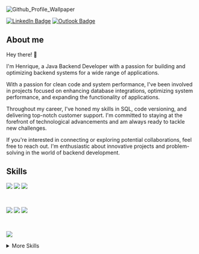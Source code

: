 ![Github_Profile_Wallpaper](https://github.com/HenriqueSaKi/HenriqueSaKi/assets/27253114/38d967de-65f0-4294-aff2-9edc2ffa9926)

[![LinkedIn Badge](https://img.shields.io/badge/LinkedIn-Profile-informational?style=flat&logo=linkedin&logoColor=white&color=0D76A8)](https://www.linkedin.com/in/henrique-satoshi/)
[![Outlook Badge](https://img.shields.io/badge/Outlook-Profile-informational?style=flat&logo=microsoftoutlook&logoColor=white&color=0078D4)](satoshikisaki@hotmail.com)

## About me

Hey there! :wave:

I'm Henrique, a Java Backend Developer with a passion for building and optimizing backend systems for a wide range of applications.

With a passion for clean code and system performance, I've been involved in projects focused on enhancing database integrations, optimizing system performance, and expanding the functionality of applications.

Throughout my career, I've honed my skills in SQL, code versioning, and delivering top-notch customer support. I'm committed to staying at the forefront of technological advancements and am always ready to tackle new challenges.

If you're interested in connecting or exploring potential collaborations, feel free to reach out. I'm enthusiastic about innovative projects and problem-solving in the world of backend development.


## Skills
![](https://img.shields.io/badge/Code-Java-informational?style=flat&logo=Java&logoColor=white&color=EC1C24)
![](https://img.shields.io/badge/Code-SpringBoot-informational?style=flat&logo=Spring&logoColor=white&color=#6DB33F)
![](https://img.shields.io/badge/Code-Python-informational?style=flat&logo=python&logoColor=white&color=3776AB)

<br> 

![](https://img.shields.io/badge/%20SQL%20Server-informational?style=flat&logo=microsoftsqlserver&logoColor=white&label=SQL%20Server&color=CC2927)
![](https://img.shields.io/badge/Code-Redis-informational?style=flat&logo=redis&logoColor=white&color=DC382D)
![](https://img.shields.io/badge/Code-MongoDB-informational?style=flat&logo=MongoDB&logoColor=white&color=4AB197)

<br>

![](https://img.shields.io/badge/Code-JUnit-informational?style=flat&logo=junit5&logoColor=white&label=JUnit%205&color=25A162)


<details>
<summary>More Skills</summary>

<br>

![](https://img.shields.io/badge/Style-HTML-informational?style=flat&logo=html5&logoColor=white&color=E34F26)
![](https://img.shields.io/badge/Style-CSS3-informational?style=flat&logo=css3&logoColor=white&color=1572B6)


<br>

![](https://img.shields.io/badge/Tools-Intellij-informational?style=flat&logo=intellijidea&logoColor=white&color=000000)
![](https://img.shields.io/badge/Tools-Eclipse-informational?style=flat&logo=eclipseide&logoColor=white&color=2C2255)
![](https://img.shields.io/badge/Tools-Tomcat-informational?style=flat&logo=apachetomcat&logoColor=white&color=F8DC75)
![](https://img.shields.io/badge/Tools-Git-informational?style=flat&logo=git&logoColor=white&color=%23F05032)
![](https://img.shields.io/badge/Tools-GitHub-informational?style=flat&logo=GitHub&logoColor=white&color=181717)
![](https://img.shields.io/badge/Tools-GitLab-informational?style=flat&logo=GitLab&logoColor=white&color=FC6D26)
![](https://img.shields.io/badge/Tools-Jira-informational?style=flat&logo=Jira-Software&logoColor=white&color=0052CC)
![](https://img.shields.io/badge/Tools-Postman-informational?style=flat&logo=Postman&logoColor=white&color=FF6C37)
![](https://img.shields.io/badge/Code-RabbitMQ-informational?style=flat&logo=rabbitmq&logoColor=white&color=FF6600)


<br>

![](https://img.shields.io/badge/Tools-Jenkins-informational?style=flat&logo=jenkins&logoColor=white&color=D24939)
![](https://img.shields.io/badge/Tools-SonarQube-informational?style=flat&logo=SonarQube&logoColor=white&color=4E9BCD)
![](https://img.shields.io/badge/Tools-Docker-informational?style=flat&logo=docker&logoColor=white&color=2496ED)
![](https://img.shields.io/badge/Tools-Openshift-informational?style=flat&logo=redhatopenshift&logoColor=white&color=EE0000)

</details>

<br>
